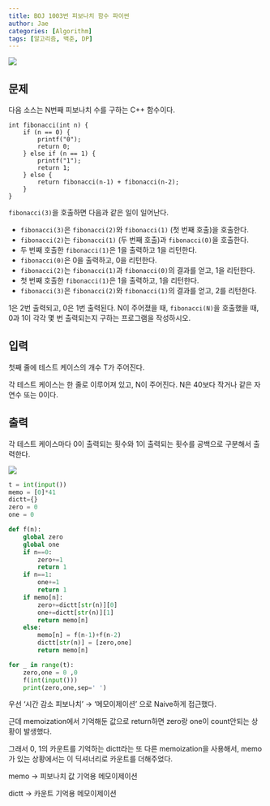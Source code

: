 ```yaml
---
title: BOJ 1003번 피보나치 함수 파이썬
author: Jae
categories: [Algorithm]
tags: [알고리즘, 백준, DP]
---
```


![](https://images.velog.io/images/a87380/post/ee9edf1c-2172-4ec4-96d3-7fc5e0d12125/image.png)

## 문제

다음 소스는 N번째 피보나치 수를 구하는 C++ 함수이다.

```
int fibonacci(int n) {
    if (n == 0) {
        printf("0");
        return 0;
    } else if (n == 1) {
        printf("1");
        return 1;
    } else {
        return fibonacci(n‐1) + fibonacci(n‐2);
    }
}

```

`fibonacci(3)`을 호출하면 다음과 같은 일이 일어난다.

- `fibonacci(3)`은 `fibonacci(2)`와 `fibonacci(1)` (첫 번째 호출)을 호출한다.
- `fibonacci(2)`는 `fibonacci(1)` (두 번째 호출)과 `fibonacci(0)`을 호출한다.
- 두 번째 호출한 `fibonacci(1)`은 1을 출력하고 1을 리턴한다.
- `fibonacci(0)`은 0을 출력하고, 0을 리턴한다.
- `fibonacci(2)`는 `fibonacci(1)`과 `fibonacci(0)`의 결과를 얻고, 1을 리턴한다.
- 첫 번째 호출한 `fibonacci(1)`은 1을 출력하고, 1을 리턴한다.
- `fibonacci(3)`은 `fibonacci(2)`와 `fibonacci(1)`의 결과를 얻고, 2를 리턴한다.

1은 2번 출력되고, 0은 1번 출력된다. N이 주어졌을 때, `fibonacci(N)`을 호출했을 때, 0과 1이 각각 몇 번 출력되는지 구하는 프로그램을 작성하시오.

## 입력

첫째 줄에 테스트 케이스의 개수 T가 주어진다.

각 테스트 케이스는 한 줄로 이루어져 있고, N이 주어진다. N은 40보다 작거나 같은 자연수 또는 0이다.

## 출력

각 테스트 케이스마다 0이 출력되는 횟수와 1이 출력되는 횟수를 공백으로 구분해서 출력한다.

![](https://images.velog.io/images/a87380/post/c30df0c2-da09-422a-b885-4b1ac21e9b39/image.png)

```python
t = int(input())
memo = [0]*41
dictt={}
zero = 0
one = 0

def f(n):
    global zero
    global one
    if n==0:
        zero+=1
        return 1
    if n==1:
        one+=1
        return 1
    if memo[n]:
        zero+=dictt[str(n)][0]
        one+=dictt[str(n)][1]
        return memo[n]
    else:
        memo[n] = f(n-1)+f(n-2)
        dictt[str(n)] = [zero,one]
        return memo[n]

for _ in range(t):
    zero,one = 0 ,0
    f(int(input()))
    print(zero,one,sep=' ')
```

우선 ‘시간 감소 피보나치’ → ‘메모이제이션’ 으로 Naive하게 접근했다.

근데 memoization에서 기억해둔 값으로 return하면 zero랑 one이 count안되는 상황이 발생했다.

그래서 0, 1의 카운트를 기억하는 dictt라는 또 다른 memoization을 사용해서, memo가 있는 상황에서는 이 딕셔너리로 카운트를 더해주었다.

memo → 피보나치 값 기억용 메모이제이션

dictt → 카운트 기억용 메모이제이션
